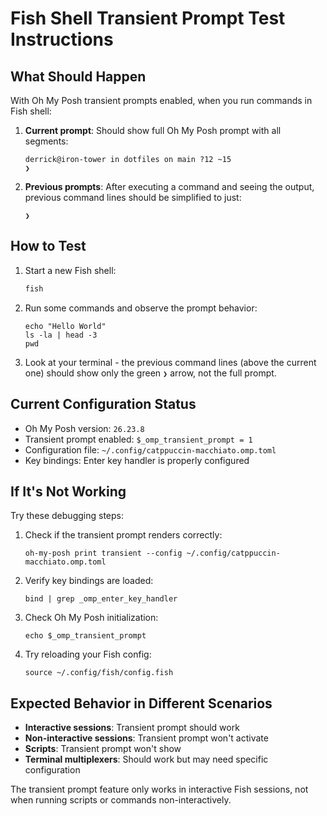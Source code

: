 # Fish Shell Transient Prompt Test Instructions

## What Should Happen

With Oh My Posh transient prompts enabled, when you run commands in Fish shell:

1. **Current prompt**: Should show full Oh My Posh prompt with all segments:
   ```
   derrick@iron-tower in dotfiles on main ?12 ~15 
   ❯
   ```

2. **Previous prompts**: After executing a command and seeing the output, previous command lines should be simplified to just:
   ```
   ❯ 
   ```

## How to Test

1. Start a new Fish shell:
   ```bash
   fish
   ```

2. Run some commands and observe the prompt behavior:
   ```fish
   echo "Hello World"
   ls -la | head -3
   pwd
   ```

3. Look at your terminal - the previous command lines (above the current one) should show only the green `❯` arrow, not the full prompt.

## Current Configuration Status

- Oh My Posh version: `26.23.8`
- Transient prompt enabled: `$_omp_transient_prompt = 1`
- Configuration file: `~/.config/catppuccin-macchiato.omp.toml`
- Key bindings: Enter key handler is properly configured

## If It's Not Working

Try these debugging steps:

1. Check if the transient prompt renders correctly:
   ```fish
   oh-my-posh print transient --config ~/.config/catppuccin-macchiato.omp.toml
   ```

2. Verify key bindings are loaded:
   ```fish
   bind | grep _omp_enter_key_handler
   ```

3. Check Oh My Posh initialization:
   ```fish
   echo $_omp_transient_prompt
   ```

4. Try reloading your Fish config:
   ```fish
   source ~/.config/fish/config.fish
   ```

## Expected Behavior in Different Scenarios

- **Interactive sessions**: Transient prompt should work
- **Non-interactive sessions**: Transient prompt won't activate
- **Scripts**: Transient prompt won't show
- **Terminal multiplexers**: Should work but may need specific configuration

The transient prompt feature only works in interactive Fish sessions, not when running scripts or commands non-interactively.
